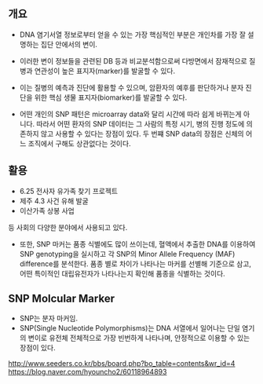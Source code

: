 
## 개요 
- DNA 염기서열 정보로부터 얻을 수 있는 가장 핵심적인 부분은 개인차를 가장 잘 설명하는 집단 안에서의 변이. 
- 이러한 변이 정보들을 관련된 DB 등과 비교분석함으로써 다방면에서 잠재적으로 질병과 연관성이 높은 표지자(marker)를 발굴할 수 있다. 
- 이는 질병의 예측과 진단에 활용할 수 있으며, 암환자의 예후를 판단하거나 분자 진단을 위한 핵심 생물 표지자(biomarker)를 발굴할 수 있다.



- 어떤 개인의 SNP 패턴은 microarray data와 달리 시간에 따라 쉽게 바뀌는게 아니다. 따라서 어떤 환자의 SNP 데이터는 그 사람의 특정 시기, 병의 진행 정도에 의존하지 않고 사용할 수 있다는 장점이 있다. 두 번쨰 SNP data의 장점은 신체의 어느 조직에서 구해도 상관없다는 것이다.


## 활용
- 6.25 전사자 유가족 찾기 프로젝트
- 제주 4.3 사건 유해 발굴
-  이산가족 상봉 사업 
 
등 사회의 다양한 분야에서 사용되고 있다. 

- 또한, SNP 마커는 품종 식별에도 많이 쓰이는데, 혈액에서 추출한 DNA를 이용하여 SNP genotyping을 실시하고 각 SNP의 Minor Allele Frequency (MAF) difference를 분석한다. 
품종 별로 차이가 나타나는 마커를 선별해 기준으로 삼고, 어떤 특이적인 대립유전자가 나타나는지 확인해 품종을 식별하는 것이다.  


## SNP Molcular Marker
- SNP는 분자 마커임.
- SNP(Single Nucleotide Polymorphisms)는 DNA 서열에서 일어나는 단일 염기의 변이로 유전체 전체적으로 가장 빈번하게 나타나며, 안정적으로 이용할 수 있는 장점이 있다.


http://www.seeders.co.kr/bbs/board.php?bo_table=contents&wr_id=4
https://blog.naver.com/hyouncho2/60118964893
